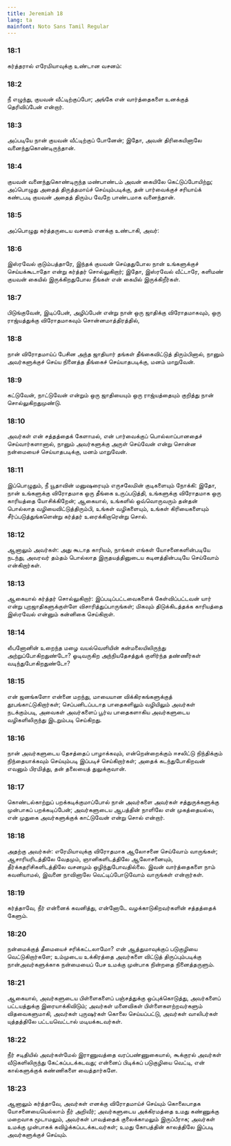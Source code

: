 ```yaml
---
title: Jeremiah 18
lang: ta
mainfont: Noto Sans Tamil Regular
---
```


###  18:1

கர்த்தரால் எரேமியாவுக்கு உண்டான வசனம்:

###  18:2

நீ எழுந்து, குயவன் வீட்டிற்குப்போ; அங்கே என் வார்த்தைகளை உனக்குத் தெரிவிப்பேன் என்றார்.

###  18:3

அப்படியே நான் குயவன் வீட்டிற்குப் போனேன்; இதோ, அவன் திரிகையினாலே வனைந்துகொண்டிருந்தான்.

###  18:4

குயவன் வனைந்துகொண்டிருந்த மண்பாண்டம் அவன் கையிலே கெட்டுப்போயிற்று; அப்பொழுது அதைத் திருத்தமாய்ச் செய்யும்படிக்கு, தன் பார்வைக்குச் சரியாய்க் கண்டபடி குயவன் அதைத் திரும்ப வேறே பாண்டமாக வனைந்தான்.

###  18:5

அப்பொழுது கர்த்தருடைய வசனம் எனக்கு உண்டாகி, அவர்:

###  18:6

இஸ்ரவேல் குடும்பத்தாரே, இந்தக் குயவன் செய்ததுபோல நான் உங்களுக்குச் செய்யக்கூடாதோ என்று கர்த்தர் சொல்லுகிறார்; இதோ, இஸ்ரவேல் வீட்டாரே, களிமண் குயவன் கையில் இருக்கிறதுபோல நீங்கள் என் கையில் இருக்கிறீர்கள்.

###  18:7

பிடுங்குவேன், இடிப்பேன், அழிப்பேன் என்று நான் ஒரு ஜாதிக்கு விரோதமாகவும், ஒரு ராஜ்யத்துக்கு விரோதமாகவும் சொன்னமாத்திரத்தில்,

###  18:8

நான் விரோதமாய்ப் பேசின அந்த ஜாதியார் தங்கள் தீங்கைவிட்டுத் திரும்பினால், நானும் அவர்களுக்குச் செய்ய நினைத்த தீங்கைச் செய்யாதபடிக்கு, மனம் மாறுவேன்.

###  18:9

கட்டுவேன், நாட்டுவேன் என்றும் ஒரு ஜாதியையும் ஒரு ராஜ்யத்தையும் குறித்து நான் சொல்லுகிறதுமுண்டு.

###  18:10

அவர்கள் என் சத்தத்தைக் கேளாமல், என் பார்வைக்குப் பொல்லாப்பானதைச் செய்வார்களானால், நானும் அவர்களுக்கு அருள் செய்வேன் என்று சொன்ன நன்மையைச் செய்யாதபடிக்கு, மனம் மாறுவேன்.

###  18:11

இப்பொழுதும், நீ யூதாவின் மனுஷரையும் எருசலேமின் குடிகளையும் நோக்கி: இதோ, நான் உங்களுக்கு விரோதமாக ஒரு தீங்கை உருப்படுத்தி, உங்களுக்கு விரோதமாக ஒரு காரியத்தை யோசிக்கிறேன்; ஆகையால், உங்களில் ஒவ்வொருவரும் தன்தன் பொல்லாத வழியைவிட்டுத்திரும்பி, உங்கள் வழிகளையும், உங்கள் கிரியைகளையும் சீர்ப்படுத்துங்களென்று கர்த்தர் உரைக்கிறாரென்று சொல்.

###  18:12

ஆனாலும் அவர்கள்: அது கூடாத காரியம், நாங்கள் எங்கள் யோசனைகளின்படியே நடந்து, அவரவர் தம்தம் பொல்லாத இருதயத்தினுடைய கடினத்தின்படியே செய்வோம் என்கிறார்கள்.

###  18:13

ஆகையால் கர்த்தர் சொல்லுகிறார்: இப்படிப்பட்டவைகளைக் கேள்விப்பட்டவன் யார் என்று புறஜாதிகளுக்குள்ளே விசாரித்துப்பாருங்கள்; மிகவும் திடுக்கிடத்தக்க காரியத்தை இஸ்ரவேல் என்னும் கன்னிகை செய்கிறாள்.

###  18:14

லீபனோனின் உறைந்த மழை வயல்வெளியின் கன்மலையிலிருந்து அற்றுப்போகிறதுண்டோ? ஓடிவருகிற அந்நியதேசத்துக் குளிர்ந்த தண்ணீர்கள் வடிந்துபோகிறதுண்டோ?

###  18:15

என் ஜனங்களோ என்னை மறந்து, மாயையான விக்கிரகங்களுக்குத் தூபங்காட்டுகிறார்கள்; செப்பனிடப்படாத பாதைகளிலும் வழியிலும் அவர்கள் நடக்கும்படி, அவைகள் அவர்களைப் பூர்வ பாதைகளாகிய அவர்களுடைய வழிகளிலிருந்து இடறும்படி செய்கிறது.

###  18:16

நான் அவர்களுடைய தேசத்தைப் பாழாக்கவும், என்றென்றைக்கும் ஈசலிட்டு நிந்திக்கும் நிந்தையாக்கவும் செய்யும்படி இப்படிச் செய்கிறார்கள்; அதைக் கடந்துபோகிறவன் எவனும் பிரமித்து, தன் தலையைத் துலுக்குவான்.

###  18:17

கொண்டல்காற்றுப் பறக்கடிக்குமாப்போல் நான் அவர்களை அவர்கள் சத்துருக்களுக்கு முன்பாகப் பறக்கடிப்பேன்; அவர்களுடைய ஆபத்தின் நாளிலே என் முகத்தையல்ல, என் முதுகை அவர்களுக்குக் காட்டுவேன் என்று சொல் என்றார்.

###  18:18

அதற்கு அவர்கள்: எரேமியாவுக்கு விரோதமாக ஆலோசனை செய்வோம் வாருங்கள்; ஆசாரியரிடத்திலே வேதமும், ஞானிகளிடத்திலே ஆலோசனையும், தீர்க்கதரிசிகளிடத்திலே வசனமும் ஒழிந்துபோவதில்லை. இவன் வார்த்தைகளை நாம் கவனியாமல், இவனை நாவினாலே வெட்டிப்போடுவோம் வாருங்கள் என்றார்கள்.

###  18:19

கர்த்தாவே, நீர் என்னைக் கவனித்து, என்னோடே வழக்காடுகிறவர்களின் சத்தத்தைக் கேளும்.

###  18:20

நன்மைக்குத் தீமையைச் சரிக்கட்டலாமோ? என் ஆத்துமாவுக்குப் படுகுழியை வெட்டுகிறார்களே; உம்முடைய உக்கிரத்தை அவர்களை விட்டுத் திருப்பும்படிக்கு நான்அவர்களுக்காக நன்மையைப் பேச உமக்கு முன்பாக நின்றதை நினைத்தருளும்.

###  18:21

ஆகையால், அவர்களுடைய பிள்ளைகளைப் பஞ்சத்துக்கு ஒப்புக்கொடுத்து, அவர்களைப் பட்டயத்துக்கு இரையாக்கிவிடும்; அவர்கள் மனைவிகள் பிள்ளைகளற்றவர்களும் விதவைகளுமாகி, அவர்கள் புருஷர்கள் கொலை செய்யப்பட்டு, அவர்கள் வாலிபர்கள் யுத்தத்திலே பட்டயவெட்டால் மடியக்கடவர்கள்.

###  18:22

நீர் சடிதியில் அவர்கள்மேல் இராணுவத்தை வரப்பண்ணுகையால், கூக்குரல் அவர்கள் வீடுகளிலிருந்து கேட்கப்படக்கடவது; என்னைப் பிடிக்கப் படுகுழியை வெட்டி, என் கால்களுக்குக் கண்ணிகளை வைத்தார்களே.

###  18:23

ஆனாலும் கர்த்தாவே, அவர்கள் எனக்கு விரோதமாய்ச் செய்யும் கொலைபாதக யோசனையையெல்லாம் நீர் அறிவீர்; அவர்களுடைய அக்கிரமத்தை உமது கண்ணுக்கு மறைவாக மூடாமலும், அவர்கள் பாவத்தைக் குலைக்காமலும் இருப்பீராக; அவர்கள் உமக்கு முன்பாகக் கவிழ்க்கப்படக்கடவர்கள்; உமது கோபத்தின் காலத்திலே இப்படி அவர்களுக்குச் செய்யும்.

